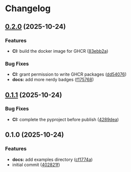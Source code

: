 # Changelog

## [0.2.0](https://github.com/meysam81/listmonk-exporter/compare/v0.1.1...v0.2.0) (2025-10-24)


### Features

* **CI:** build the docker image for GHCR ([83ebb2a](https://github.com/meysam81/listmonk-exporter/commit/83ebb2a92a08cb98fb009332dbd52bd74fa78a5a))


### Bug Fixes

* **CI:** grant permission to write GHCR packages ([dd54076](https://github.com/meysam81/listmonk-exporter/commit/dd5407686fcbdaf991f640392635bd9da8f02586))
* **docs:** add more nerdy badges ([f175768](https://github.com/meysam81/listmonk-exporter/commit/f175768b8a039cff28cc1e817f3b495f00c471cc))

## [0.1.1](https://github.com/meysam81/listmonk-exporter/compare/v0.1.0...v0.1.1) (2025-10-24)


### Bug Fixes

* **CI:** complete the pyproject before publish ([4289dea](https://github.com/meysam81/listmonk-exporter/commit/4289dea6652bcafb5d44adbec0b33cfe89b5c6dd))

## 0.1.0 (2025-10-24)


### Features

* **docs:** add examples directory ([cf1774a](https://github.com/meysam81/listmonk-exporter/commit/cf1774ab92e2e6bfcf19fcf7215940b838a23cae))
* initial commit ([402821f](https://github.com/meysam81/listmonk-exporter/commit/402821f22ad17bf29a503c024f49cb4e6e52a85a))
